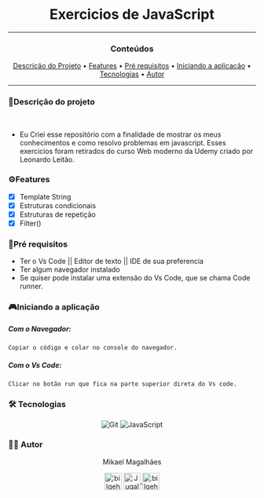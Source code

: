 <h1 align="center">Exercicios de JavaScript</h1>

---

<h3 align="center">Conteúdos</h3>

 <p align="center">
 <a href="#desc">Descrição do Projeto</a> • 
 <a href="#features">Features</a> • 
 <a href="#requisitos">Pré requisitos</a> • 
 <a href="#init">Iniciando a aplicação</a> • 
 <a href="#tecnologias">Tecnologias</a> •
 <a href="#autor">Autor</a>
</p>

---

<a id="desc"></a>

### 📝Descrição do projeto

</br>

- <p> 
   Eu Criei esse repositório com a finalidade  de mostrar os meus conhecimentos 
   e como resolvo problemas em javascript. Esses exercicios foram retirados do curso
   Web moderno da Udemy criado por Leonardo Leitão.
  </p>

<a id="features"></a>

### ⚙Features

- [x] Template String
- [x] Estruturas condicionais
- [x] Estruturas de repetição
- [x] Filter()

<a id="requisitos"></a>

### 📎Pré requisitos

- Ter o Vs Code || Editor de texto || IDE de sua preferencia
- Ter algum navegador instalado
- Se quiser pode instalar uma extensão do Vs Code, que se chama Code runner.

<a id="init"></a>

### 🎮Iniciando a aplicação

<h5>Com o Navegador:</h5>

```
Copiar o código e colar no console do navegador.
```

<h5>Com o Vs Code:</h5>

```
Clicar no botão run que fica na parte superior direta do Vs code.
```

<a id="tecnologias"></a>

### 🛠 Tecnologias

<div align="center">

![Git](https://img.shields.io/badge/-Git-%23F05032?style=flat-square&logo=git&logoColor=%23ffffff)
![JavaScript](https://img.shields.io/badge/-JavaScript-yellow?style=flat-square&logo=javascript&logoColor=%23ffffff)

</div>
<a id="autor"></a>

### 🙋‍♂️ Autor

<p align="center">Mikael Magalhães</p>
<div align="center">

[<img align="center" alt="bilgehangecici  | LinkedIn" width="35px" src="https://i.pinimg.com/originals/de/b4/6f/deb46f02a59e3b3a2aa58fac16290d63.gif" link=https://https://www.linkedin.com/in/mikael-magalhães-207842173 target="_blank"/>][linkedin]
<a href="mailto:mikael.omagalhaes@gmail.com">
<img align="center" alt="Jugal Bhatt | Gmail" width="34px" src="https://github.com/TheDudeThatCode/TheDudeThatCode/blob/master/Assets/Gmail.svg" />
</a>
[<img align="center" alt="bilgehangecici | Instagram" width="35px" src="https://thumbs.gfycat.com/OrnateOrneryFoal-max-1mb.gif" target="_blank" />][instagram]

</div>
 
[linkedin]:https://www.linkedin.com/in/mikael-magalhães
[instagram]:https://www.instagram.com/mikael_henrique__/
